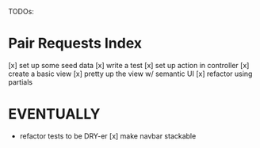 TODOs:

# Pair Requests Index

[x] set up some seed data
[x] write a test
[x] set up action in controller
[x] create a basic view
[x] pretty up the view w/ semantic UI
[x] refactor using partials

# EVENTUALLY

- refactor tests to be DRY-er
[x] make navbar stackable

